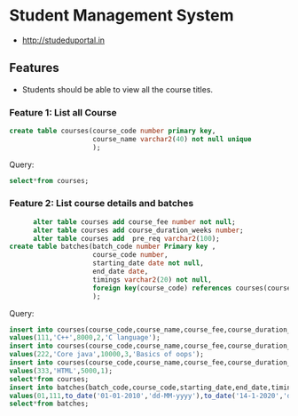 # Student Management System
* http://studeduportal.in
## Features

* Students should be able to view all the course titles.

### Feature 1: List all Course
```sql
create table courses(course_code number primary key,
                     course_name varchar2(40) not null unique
                     );
```
                     
Query:
```sql
select*from courses;
```
### Feature 2: List course details and batches
```sql
      alter table courses add course_fee number not null;
      alter table courses add course_duration_weeks number;
      alter table courses add  pre_req varchar2(100);
create table batches(batch_code number Primary key ,
                     course_code number,
                     starting_date date not null,
                     end_date date,
                     timings varchar2(20) not null,
                     foreign key(course_code) references courses(course_code)
                     );
  ```
                     
 Query:
 ```sql
insert into courses(course_code,course_name,course_fee,course_duration_weeks,pre_req) 
values(111,'C++',8000,2,'C language');
insert into courses(course_code,course_name,course_fee,course_duration_weeks,pre_req) 
values(222,'Core java',10000,3,'Basics of oops');
insert into courses(course_code,course_name,course_fee,course_duration_weeks) 
values(333,'HTML',5000,1);
select*from courses;
insert into batches(batch_code,course_code,starting_date,end_date,timings)
values(01,111,to_date('01-01-2010','dd-MM-yyyy'),to_date('14-1-2020','dd-MM-yyyy'),'3.00PM TO 6.00PM');
select*from batches;
```



